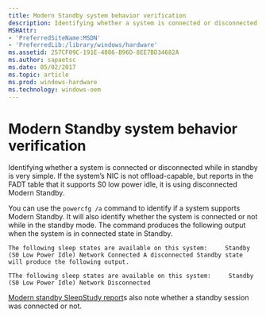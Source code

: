 ```yaml
---
title: Modern Standby system behavior verification
description: Identifying whether a system is connected or disconnected while in standby is very simple. If the system’s NIC is not offload-capable, but reports in the FADT table that it supports S0 low power idle, it is using disconnected Modern Standby.
MSHAttr:
- 'PreferredSiteName:MSDN'
- 'PreferredLib:/library/windows/hardware'
ms.assetid: 257CF09C-191E-4086-B96D-8EE7BD34682A
ms.author: sapaetsc
ms.date: 05/02/2017
ms.topic: article
ms.prod: windows-hardware
ms.technology: windows-oem
---
```


# Modern Standby system behavior verification


Identifying whether a system is connected or disconnected while in standby is very simple. If the system’s NIC is not offload-capable, but reports in the FADT table that it supports S0 low power idle, it is using disconnected Modern Standby.

You can use the `powercfg /a` command to identify if a system supports Modern Standby. It will also identify whether the system is connected or not while in the standby mode. The command produces the following output when the system is in connected state in Standby.

`The following sleep states are available on this system:     Standby (S0 Low Power Idle) Network Connected A disconnected Standby state will produce the following output.`

`TThe following sleep states are available on this system:     Standby (S0 Low Power Idle) Network Disconnected`

[Modern standby SleepStudy report](modern-standby-sleepstudy-report.md)s also note whether a standby session was connected or not.

 

 






